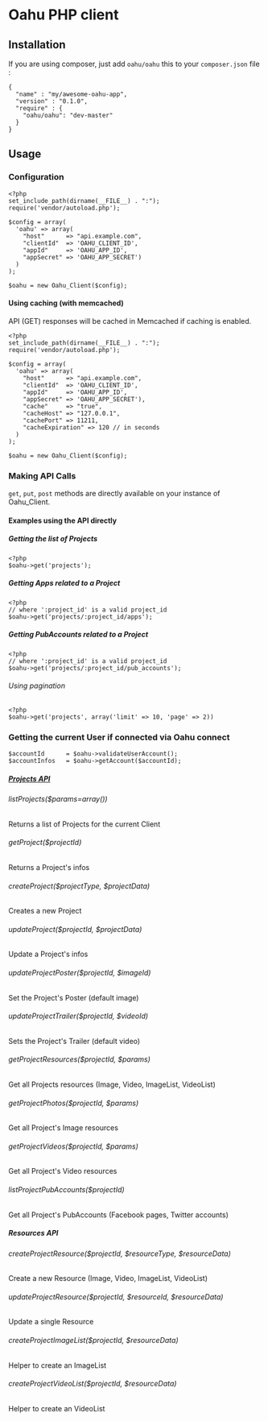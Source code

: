 # Oahu PHP client

## Installation

If you are using composer, just add `oahu/oahu`  this to your `composer.json` file :

    {
      "name" : "my/awesome-oahu-app",
      "version" : "0.1.0",
      "require" : {
        "oahu/oahu": "dev-master"
      }
    }


## Usage

### Configuration

    <?php 
    set_include_path(dirname(__FILE__) . ":");
    require('vendor/autoload.php');

    $config = array(
      'oahu' => array(
        "host"      => "api.example.com",
        "clientId"  => 'OAHU_CLIENT_ID',
        "appId"     => 'OAHU_APP_ID',
        "appSecret" => 'OAHU_APP_SECRET')
      )
    );

    $oahu = new Oahu_Client($config);


#### Using caching (with memcached)

API (GET) responses will be cached in Memcached if caching is enabled.

    <?php 
    set_include_path(dirname(__FILE__) . ":");
    require('vendor/autoload.php');

    $config = array(
      'oahu' => array(
        "host"      => "api.example.com",
        "clientId"  => 'OAHU_CLIENT_ID',
        "appId"     => 'OAHU_APP_ID',
        "appSecret" => 'OAHU_APP_SECRET'),
        "cache"     => "true",
        "cacheHost" => "127.0.0.1",
        "cachePort" => 11211,
        "cacheExpiration" => 120 // in seconds
      )
    );

    $oahu = new Oahu_Client($config);


### Making API Calls

`get`, `put`, `post` methods are directly available on your instance of Oahu_Client.

#### Examples using the API directly

##### Getting the list of Projects

    <?php
    $oahu->get('projects');



##### Getting Apps related to a Project

    <?php
    // where ':project_id' is a valid project_id
    $oahu->get('projects/:project_id/apps');

##### Getting PubAccounts related to a Project

    <?php
    // where ':project_id' is a valid project_id
    $oahu->get('projects/:project_id/pub_accounts');

###### Using pagination
    <?php 
    $oahu->get('projects', array('limit' => 10, 'page' => 2))

### Getting the current User if connected via Oahu connect

    $accountId      = $oahu->validateUserAccount();
    $accountInfos   = $oahu->getAccount($accountId);


##### [Projects API](docs/projects.md)

###### listProjects($params=array())

Returns a list of Projects for the current Client

###### getProject($projectId)

Returns a Project's infos

###### createProject($projectType, $projectData)

Creates a new Project

###### updateProject($projectId, $projectData)

Update a Project's infos

###### updateProjectPoster($projectId, $imageId)

Set the Project's Poster (default image)

###### updateProjectTrailer($projectId, $videoId)

Sets the Project's Trailer (default video)

###### getProjectResources($projectId, $params)

Get all Projects resources (Image, Video, ImageList, VideoList)

###### getProjectPhotos($projectId, $params)

Get all Project's Image resources

###### getProjectVideos($projectId, $params)

Get all Project's Video resources

###### listProjectPubAccounts($projectId)

Get all Project's PubAccounts (Facebook pages, Twitter accounts)

##### Resources API

###### createProjectResource($projectId, $resourceType, $resourceData)

Create a new Resource (Image, Video, ImageList, VideoList)

###### updateProjectResource($projectId, $resourceId, $resourceData) 

Update a single Resource

###### createProjectImageList($projectId, $resourceData)

Helper to create an ImageList

###### createProjectVideoList($projectId, $resourceData)

Helper to create an VideoList




